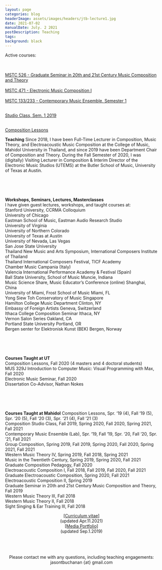 ```yaml
---
layout: page
categories: blog
headerImage: assets/images/headers/jtb-lecture1.jpg
date: 2021-07-02
manualDate: July. 2 2021
postDescription: Teaching
tags:
background: black
---
```

Active courses:
<p><br />
<br />
<a href="http://www.jasonthorpebuchanan.com/grad20th.html">MSTC 526 - Graduate Seminar in 20th and 21st Century Music Composition and Theory</a><br />
<br />
<a href="http://www.jasonthorpebuchanan.com/electronic.html">MSTC 471 - Electronic Music Composition I</a><br />
<br />
<a href="http://www.jasonthorpebuchanan.com/contemporary.html">MSTC 133/233 - Contemporary Music Ensemble, Semester 1</a></p>
<br />
<a href="http://www.jasonthorpebuchanan.com/studioclass.html">Studio Class, Sem. 1 2019</a></p>
<br />
<a href="http://www.jasonthorpebuchanan.com/complessons.html">Composition Lessons</a></p>
</body>
</html>


<b>Teaching</b>
Since 2018, I have been Full-Time Lecturer in Composition, Music Theory, and Electroacoustic Music Composition at the College of Music, Mahidol University in Thailand, and since 2019 have been Department Chair of Composition and Theory.
During the Fall Semester of 2020, I was (digitally) Visiting Lecturer in Composition & Interim Director of the Electronic Music Studios (UTEMS) at the Butler School of Music, University of Texas at Austin.

<br><br><br>

<b>Workshops, Seminars, Lectures, Masterclasses</b>
<br>
I have given guest lectures, workshops, and taught courses at:
<br>
Stanford University, CCRMA Colloquium
<br>
University of Chicago
<br>
Eastman School of Music, Eastman Audio Research Studio
<br>
University of Virginia
<br>
University of Northern Colorado
<br>
University of Texas at Austin
<br>
University of Nevada, Las Vegas
<br>
San Jose State University
<br>
Thailand New Music and Arts Symposium, International Composers Institute of Thailand
<br>
Thailand International Composers Festival, TICF Academy
<br>
Chamber Music Campania (Italy)
<br>
Valencia International Performance Academy & Festival (Spain)
<br>
Ball State University, School of Music	         				Muncie, Indiana
<br>
Music Science Share, Music Educator’s Conference (online)                      Shanghai, China
<br>
University of Miami, Frost School of Music				         Miami, FL
<br>
Yong Siew Toh Conservatory of Music		        			         Singapore
<br>
Hamilton College Music Department					      Clinton, NY
<br>
Embassy of Foreign Artists					      Geneva, Switzerland
<br>
Ithaca College Composition Seminar			    		        Ithaca, NY
<br>
Vernon Salon Series							     Oakland, CA
<br>
Portland State University						    Portland, OR
<br>
Bergen senter for Elektronisk Kunst (BEK)				Bergen, Norway


<br><br><br>

<b>Courses Taught at UT</b>
<br>
Composition Lessons, Fall 2020 (4 masters and 4 doctoral students)
<br>
MUS 329J Introduction to Computer Music: Visual Programming with Max, Fall 2020
<br>
Electronic Music Seminar, Fall 2020
<br>
Dissertation Co-Advisor, Nathan Nokes

<br><br><br>

<b>Courses Taught at Mahidol</b>
Composition Lessons, Spr. ‘19 (4), Fall ‘19 (5), Spr. ‘20 (5), Fall ‘20 (3), Spr. ‘21 (4), Fall ’21 (3)
<br>
Composition Studio Class, Fall 2019, Spring 2020, Fall 2020, Spring 2021, Fall 2021
<br>
Contemporary Music Ensemble (Lab), Spr. ‘19, Fall ‘19, Spr. ‘20, Fall ‘20, Spr. ’21, Fall 2021
<br>
Group Composition, Spring 2019, Fall 2019, Spring 2020, Fall 2020, Spring 2021, Fall 2021
<br>
Western Music Theory IV, Spring 2019, Fall 2018, Spring 2021
<br>
Music in the Twentieth Century, Spring 2019, Spring 2020, Fall 2021
<br>
Graduate Composition Pedagogy, Fall 2020
<br>
Electroacoustic Composition I, Fall 2018, Fall 2019, Fall 2020, Fall 2021
<br>
Graduate Electroacoustic Composition, Spring 2020, Fall 2021
<br>
Electroacoustic Composition II, Spring 2019
<br>
Graduate Seminar in 20th and 21st Century Music Composition and Theory, Fall 2019
<br>
Western Music Theory III, Fall 2018
<br>
Western Music Theory II, Fall 2018
<br>
Sight Singing & Ear Training III, Fall 2018
<br>



<!--
<iframe class="embed-responsive-item mb-3" src="https://player.vimeo.com/video/245320082" allowfullscreen width="1300" height="736"></iframe>
<br> -->

<!-- YANKED FROM JTB WEBSITE -->

<center>
<div class="row col-md-12" align="center">
<div class="col-md-6"><span class="bask17"><a href="ThorpeBuchanan_CV_Apr.11.2021_web.pdf" target="blank">[Curriculum vitae]</a></span><br>
<span class="bask12">(updated Apr.11.2021)</span></div>

<div class="col-md-6"><span class="bask17"><a href="ThorpeBuchanan_Portfolio.pdf" target="blank">[Media Portfolio]</a></span><br>
<span class="bask12">(updated Sep.1.2019)</span></div>
</div>
</center>
<br>
<!-- END STUFF TAKEN FROM JTB PAGE -->



  <br>
<!--
<a data-fancybox data-type="iframe" href="http://www.jasonthorpebuchanan.com/video---hunger.html"><img src="http://www.jasonthorpebuchanan.com/images/media/hunger-intro-video.jpg" width="294" height="159"></a>
-->
 <br>
  <br>
  <center><font class="bask14">Please contact me with any questions, including teaching engagements: jasontbuchanan {at} gmail.com</font>

